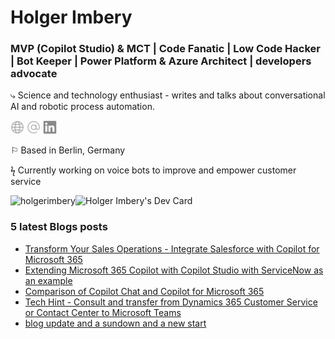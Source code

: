 # Holger Imbery
### MVP (Copilot Studio) & MCT | Code Fanatic | Low Code Hacker | Bot Keeper | Power Platform & Azure Architect | developers advocate

⤷ Science and technology enthusiast  - writes and talks about conversational AI and robotic process automation. 

 <a aligh="left" href="https://unit.link/holgerimbery" target="_blank" rel="noreferrer noopener"><img src="https://raw.githubusercontent.com/0xShapeShifter/dev-story/master/public/images/socials/globe.svg" alt="Website" width="22" height="22" /></a> <a aligh="left" href="mailto:the@cognitiveservices,ninja" target="_blank" rel="noreferrer noopener"><img src="https://raw.githubusercontent.com/0xShapeShifter/dev-story/master/public/images/socials/at.svg" alt="Email" width="22" height="22" /></a> <a aligh="left" href="https://www.linkedin.com/in/holgerimbery" target="_blank" rel="noreferrer noopener"><img src="https://raw.githubusercontent.com/0xShapeShifter/dev-story/master/public/images/socials/linkedin.svg" alt="LinkedIn" width="22" height="22" /></a>  

⚐ Based in Berlin, Germany

ϟ Currently working on voice bots to improve and empower customer service

 

<a href="https://app.daily.dev/thecognitiveservicesninja"><img src="https://api.daily.dev/devcards/7d6788ea96d04422bdcc4f633263bc26.png?r=f2m" align=right width="400" alt="Holger Imbery's Dev Card"/></a>

<p align="left"> <img src="https://komarev.com/ghpvc/?username=holgerimbery&label=Profile%20views&color=0e75b6&style=flat" alt="holgerimbery" /> </p>

### 5 latest Blogs posts
<!-- HASHNODE:START -->
- [Transform Your Sales Operations - Integrate Salesforce with Copilot for Microsoft 365](https://holgerimbery.blog/transform-your-sales-operations-integrate-salesforce-with-copilot-for-microsoft-365)
- [Extending Microsoft 365 Copilot with Copilot Studio with ServiceNow as an example](https://holgerimbery.blog/m365-copilot-extensibility-servicenow)
- [Comparison of Copilot Chat and Copilot for Microsoft 365](https://holgerimbery.blog/comparison-of-copilot-chat-and-copilot-for-microsoft365)
- [Tech Hint - Consult and transfer from Dynamics 365 Customer Service or Contact Center to Microsoft Teams](https://holgerimbery.blog/techhint-consult-and-transfer-d365-teams)
- [blog update and a sundown and a new start](https://holgerimbery.blog/blog-update)
<!-- HASHNODE:END -->
